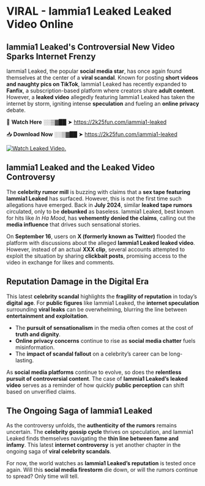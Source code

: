 # VIRAL - Iammia1 Leaked Leaked Video Online

## **Iammia1 Leaked's Controversial New Video Sparks Internet Frenzy**  

Iammia1 Leaked, the popular **social media star**, has once again found themselves at the center of a **viral scandal**. Known for posting **short videos and naughty pics on TikTok**, Iammia1 Leaked has recently expanded to **Fanfix**, a subscription-based platform where creators share **adult content**. However, a **leaked video** allegedly featuring Iammia1 Leaked has taken the internet by storm, igniting intense **speculation** and fueling an **online privacy** debate.  

🔴 **Watch Here** ░░▒▓██ ➤ https://2k25fun.com/iammia1-leaked  

📥 **Download Now** ░░▒▓██ ➤ https://2k25fun.com/iammia1-leaked  

[![Watch Leaked Video.](https://miro.medium.com/v2/resize:fit:828/format:webp/1*cilzJN44JGOrTw9NJCrNHA.gif "Watch Leaked Video")](https://2k25fun.com/iammia1-leaked)

## **Iammia1 Leaked and the Leaked Video Controversy**  

The **celebrity rumor mill** is buzzing with claims that a **sex tape featuring Iammia1 Leaked** has surfaced. However, this is not the first time such allegations have emerged. Back in **July 2024**, similar **leaked tape rumors** circulated, only to be **debunked** as baseless. Iammia1 Leaked, best known for hits like *In Ha Mood*, has **vehemently denied the claims**, calling out the **media influence** that drives such sensational stories.  

On **September 16**, users on **X (formerly known as Twitter)** flooded the platform with discussions about the alleged **Iammia1 Leaked leaked video**. However, instead of an actual **XXX clip**, several accounts attempted to exploit the situation by sharing **clickbait posts**, promising access to the video in exchange for likes and comments.  

## **Reputation Damage in the Digital Era**  

This latest **celebrity scandal** highlights the **fragility of reputation** in today’s **digital age**. For **public figures** like Iammia1 Leaked, the **internet speculation** surrounding **viral leaks** can be overwhelming, blurring the line between **entertainment and exploitation**.  

- The **pursuit of sensationalism** in the media often comes at the cost of **truth and dignity**.  
- **Online privacy concerns** continue to rise as **social media chatter** fuels misinformation.  
- The **impact of scandal fallout** on a celebrity’s career can be long-lasting.  

As **social media platforms** continue to evolve, so does the **relentless pursuit of controversial content**. The case of **Iammia1 Leaked’s leaked video** serves as a reminder of how quickly **public perception** can shift based on unverified claims.  

## **The Ongoing Saga of Iammia1 Leaked**  

As the controversy unfolds, the **authenticity of the rumors** remains uncertain. The **celebrity gossip cycle** thrives on speculation, and Iammia1 Leaked finds themselves navigating the **thin line between fame and infamy**. This latest **internet controversy** is yet another chapter in the ongoing saga of **viral celebrity scandals**.  

For now, the world watches as **Iammia1 Leaked’s reputation** is tested once again. Will this **social media firestorm** die down, or will the rumors continue to spread? Only time will tell.